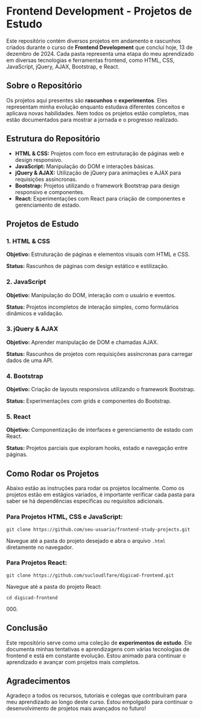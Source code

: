 <h1>Frontend Development - Projetos de Estudo</h1>
<p>Este repositório contém diversos projetos em andamento e rascunhos criados durante o curso de <strong>Frontend Development</strong> que concluí hoje, 13 de dezembro de 2024. Cada pasta representa uma etapa do meu aprendizado em diversas tecnologias e ferramentas frontend, como HTML, CSS, JavaScript, jQuery, AJAX, Bootstrap, e React.</p>

<h2>Sobre o Repositório</h2>
<p>Os projetos aqui presentes são <strong>rascunhos</strong> e <strong>experimentos</strong>. Eles representam minha evolução enquanto estudava diferentes conceitos e aplicava novas habilidades. Nem todos os projetos estão completos, mas estão documentados para mostrar a jornada e o progresso realizado.</p>

<h2>Estrutura do Repositório</h2>
 <ul>
 <li><strong>HTML & CSS:</strong> Projetos com foco em estruturação de páginas web e design responsivo.</li>
 <li><strong>JavaScript:</strong> Manipulação do DOM e interações básicas.</li>
 <li><strong>jQuery & AJAX:</strong> Utilização de jQuery para animações e AJAX para requisições assíncronas.</li>
<li><strong>Bootstrap:</strong> Projetos utilizando o framework Bootstrap para design responsivo e componentes.</li>
<li><strong>React:</strong> Experimentações com React para criação de componentes e gerenciamento de estado.</li>
</ul>
 <h2>Projetos de Estudo</h2>
 <h3>1. HTML & CSS</h3>
 <p><strong>Objetivo:</strong> Estruturação de páginas e elementos visuais com HTML e CSS.</p>
  <p><strong>Status:</strong> Rascunhos de páginas com design estático e estilização.</p>

 <h3>2. JavaScript</h3>
  <p><strong>Objetivo:</strong> Manipulação do DOM, interação com o usuário e eventos.</p>
  <p><strong>Status:</strong> Projetos incompletos de interação simples, como formulários dinâmicos e validação.</p>

 <h3>3. jQuery & AJAX</h3>
 <p><strong>Objetivo:</strong> Aprender manipulação de DOM e chamadas AJAX.</p>
  <p><strong>Status:</strong> Rascunhos de projetos com requisições assíncronas para carregar dados de uma API.</p>

  <h3>4. Bootstrap</h3>
  <p><strong>Objetivo:</strong> Criação de layouts responsivos utilizando o framework Bootstrap.</p>
 <p><strong>Status:</strong> Experimentações com grids e componentes do Bootstrap.</p>

<h3>5. React</h3>
<p><strong>Objetivo:</strong> Componentização de interfaces e gerenciamento de estado com React.</p>
<p><strong>Status:</strong> Projetos parciais que exploram hooks, estado e navegação entre páginas.</p>

<h2>Como Rodar os Projetos</h2>
<p>Abaixo estão as instruções para rodar os projetos localmente. Como os projetos estão em estágios variados, é importante verificar cada pasta para saber se há dependências específicas ou requisitos adicionais.</p>

<h3>Para Projetos HTML, CSS e JavaScript:</h3>
<pre><code>git clone https://github.com/seu-usuario/frontend-study-projects.git</code></pre>
 <p>Navegue até a pasta do projeto desejado e abra o arquivo <code>.html</code> diretamente no navegador.</p>

<h3>Para Projetos React:</h3>
<pre><code>git clone https://github.com/sucloudlfare/digicad-frontend.git</code></pre>
<p>Navegue até a pasta do projeto React:</p>
<pre><code>cd digicad-frontend</code></pre>
000</a>.</p>

<h2>Conclusão</h2>
<p>Este repositório serve como uma coleção de <strong>experimentos de estudo</strong>. Ele documenta minhas tentativas e aprendizagens com várias tecnologias de frontend e está em constante evolução. Estou animado para continuar o aprendizado e avançar com projetos mais completos.</p>

<h2>Agradecimentos</h2>
<p>Agradeço a todos os recursos, tutoriais e colegas que contribuíram para meu aprendizado ao longo deste curso. Estou empolgado para continuar o desenvolvimento de projetos mais avançados no futuro!</p>
